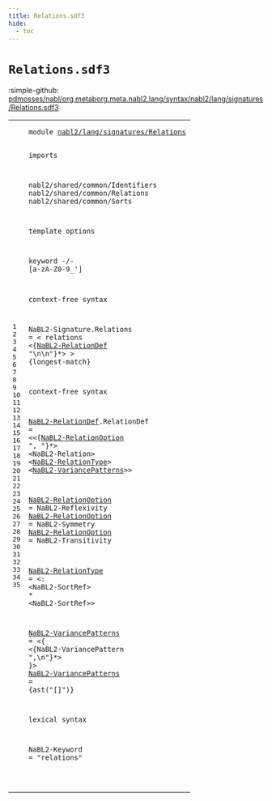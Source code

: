 ```yaml
---
title: Relations.sdf3
hide:
  - toc
---
```


# `Relations.sdf3`

:simple-github: [pdmosses/nabl/org.metaborg.meta.nabl2.lang/syntax/nabl2/lang/signatures/Relations.sdf3]

[pdmosses/nabl/org.metaborg.meta.nabl2.lang/syntax/nabl2/lang/signatures/Relations.sdf3]: https://github.com/pdmosses/nabl/blob/master/org.metaborg.meta.nabl2.lang/syntax/nabl2/lang/signatures/Relations.sdf3 "The source file on GitHub"

<div class="sdf3"><table class="highlighttable"><tbody><tr><td class="linenos"><div class="linenodiv"><pre><span></span>1
2
3
4
5
6
7
8
9
10
11
12
13
14
15
16
17
18
19
20
21
22
23
24
25
26
27
28
29
30
31
32
33
34
35
</pre></div></td>
<td class="code"><pre><code><span class="keyword">module</span> <a href="../Signature.sdf3/#nabl2/lang/signatures/Relations_190_221" id="nabl2/lang/signatures/Relations_7_38" title="Referenced at ../Signature.sdf3 line 9">nabl2/lang/signatures/Relations</a>

<span class="keyword">imports</span>

  <span title="External reference">nabl2/shared/common/Identifiers</span>
  <span title="External reference">nabl2/shared/common/Relations</span>
  <span title="External reference">nabl2/shared/common/Sorts</span>

<span class="keyword">template options</span>

  <span class="keyword">keyword</span> -/- [<span class="cons_Regular">a</span>-<span class="cons_Regular">z</span><span class="cons_Regular">A</span>-<span class="cons_Regular">Z</span><span class="cons_Regular">0</span>-<span class="cons_Regular">9</span>\_\']

<span class="keyword">context-free syntax</span>

  <span id="NaBL2-Signature_216_231" title="Not referenced locally, nor via imports">NaBL2-Signature</span>.<span class="cons_Constructor"><span id="Relations_232_241" title="Not referenced locally, nor via imports">Relations</span></span> = &lt;
    <span class="cons_String">relations</span>
      &lt;{<a href="#NaBL2-RelationDef_340_357" id="NaBL2-RelationDef_268_285" title="Defined at line 22">NaBL2-RelationDef</a> <span class="cons_Lit">"\n\n"</span>}*&gt;
  &gt; {<span class="keyword">longest-match</span>}

<span class="keyword">context-free syntax</span>

  <a href="#NaBL2-RelationDef_268_285" id="NaBL2-RelationDef_340_357" title="Referenced at line 17">NaBL2-RelationDef</a>.<span class="cons_Constructor"><span id="RelationDef_358_369" title="Not referenced locally, nor via imports">RelationDef</span></span> = &lt;&lt;{<a href="#NaBL2-RelationOption_471_491" id="NaBL2-RelationOption_375_395" title="Defined at line 24, 25, 26">NaBL2-RelationOption</a> <span class="cons_Lit">", "</span>}*&gt; &lt;<span title="External reference">NaBL2-Relation</span>&gt; &lt;<a href="#NaBL2-RelationType_599_617" id="NaBL2-RelationType_422_440" title="Defined at line 28">NaBL2-RelationType</a>&gt; &lt;<a href="#NaBL2-VariancePatterns_661_683" id="NaBL2-VariancePatterns_443_465" title="Defined at line 30, 31">NaBL2-VariancePatterns</a>&gt;&gt;

  <a href="#NaBL2-RelationOption_375_395" id="NaBL2-RelationOption_471_491" title="Referenced at line 22">NaBL2-RelationOption</a> = <span title="External reference">NaBL2-Reflexivity</span>
  <a href="#NaBL2-RelationOption_375_395" id="NaBL2-RelationOption_514_534" title="Referenced at line 22">NaBL2-RelationOption</a> = <span title="External reference">NaBL2-Symmetry</span>
  <a href="#NaBL2-RelationOption_375_395" id="NaBL2-RelationOption_554_574" title="Referenced at line 22">NaBL2-RelationOption</a> = <span title="External reference">NaBL2-Transitivity</span>

  <a href="#NaBL2-RelationType_422_440" id="NaBL2-RelationType_599_617" title="Referenced at line 22">NaBL2-RelationType</a> = &lt;<span class="cons_String">:</span> &lt;<span title="External reference">NaBL2-SortRef</span>&gt; <span class="cons_String">*</span> &lt;<span title="External reference">NaBL2-SortRef</span>&gt;&gt;

  <a href="#NaBL2-VariancePatterns_443_465" id="NaBL2-VariancePatterns_661_683" title="Referenced at line 22">NaBL2-VariancePatterns</a>      = &lt;<span class="cons_String">{</span> &lt;{<span title="External reference">NaBL2-VariancePattern</span> <span class="cons_Lit">",\n"</span>}*&gt; <span class="cons_String">}</span>&gt;
  <a href="#NaBL2-VariancePatterns_443_465" id="NaBL2-VariancePatterns_732_754" title="Referenced at line 22">NaBL2-VariancePatterns</a>      = {<span class="cons_Unquoted">ast</span>(<span class="cons_Quoted">"[]"</span>)}
 
 <span class="keyword">lexical syntax</span>
 
  <span id="NaBL2-Keyword_796_809" title="Not referenced locally, nor via imports">NaBL2-Keyword</span> = <span class="cons_Lit">"relations"</span>

</code></pre></td></tr></tbody></table></div>